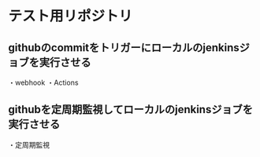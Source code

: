# テスト用リポジトリ
## githubのcommitをトリガーにローカルのjenkinsジョブを実行させる
・webhook
・Actions

## githubを定周期監視してローカルのjenkinsジョブを実行させる
・定周期監視

